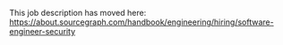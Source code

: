 This job description has moved here:
https://about.sourcegraph.com/handbook/engineering/hiring/software-engineer-security
